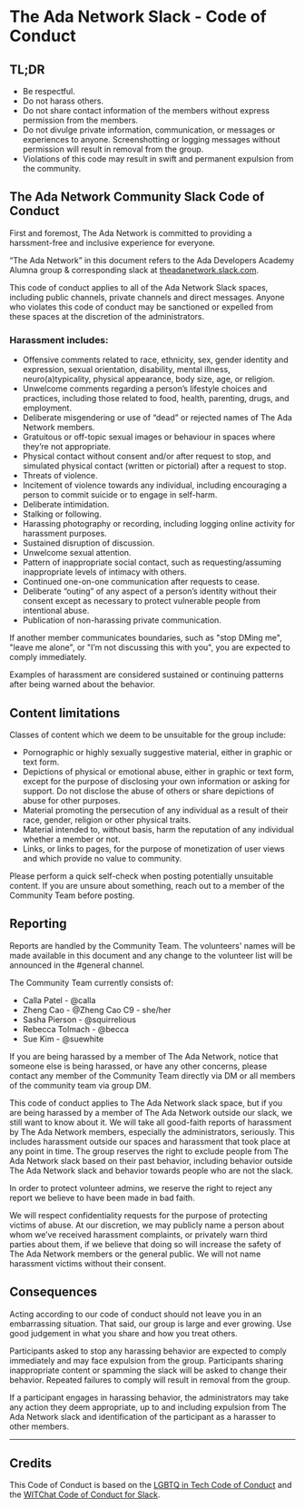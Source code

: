 # The Ada Network Slack - Code of Conduct

## TL;DR

* Be respectful.
* Do not harass others.
* Do not share contact information of the members without express permission from the members.
* Do not divulge private information, communication, or messages or experiences to anyone. Screenshotting or logging messages without permission will result in removal from the group.
* Violations of this code may result in swift and permanent expulsion from the community.


## The Ada Network Community Slack Code of Conduct ##

First and foremost, The Ada Network is committed to providing a harssment-free and inclusive experience for everyone.

“The Ada Network” in this document refers to the Ada Developers Academy Alumna group & corresponding slack at [theadanetwork.slack.com](http://theadanetwork.slack.com).

This code of conduct applies to all of the Ada Network Slack spaces, including public channels, private channels and direct messages. Anyone who violates this code of conduct may be sanctioned or expelled from these spaces at the discretion of the administrators.

### Harassment includes: ##

- Offensive comments related to race, ethnicity, sex, gender identity and expression, sexual orientation, disability, mental illness, neuro(a)typicality, physical appearance, body size, age, or religion.
- Unwelcome comments regarding a person’s lifestyle choices and practices, including those related to food, health, parenting, drugs, and employment.
- Deliberate misgendering or use of “dead” or rejected names of The Ada Network members.
- Gratuitous or off-topic sexual images or behaviour in spaces where they’re not appropriate.
- Physical contact without consent and/or after request to stop, and simulated physical contact (written or pictorial) after a request to stop.
- Threats of violence.
- Incitement of violence towards any individual, including encouraging a person to commit suicide or to engage in self-harm.
- Deliberate intimidation.
- Stalking or following.
- Harassing photography or recording, including logging online activity for harassment purposes.
- Sustained disruption of discussion.
- Unwelcome sexual attention.
- Pattern of inappropriate social contact, such as requesting/assuming inappropriate levels of intimacy with others.
- Continued one-on-one communication after requests to cease.
- Deliberate “outing” of any aspect of a person’s identity without their consent except as necessary to protect vulnerable people from intentional abuse.
- Publication of non-harassing private communication.

If another member communicates boundaries, such as "stop DMing me", "leave me alone", or "I’m not discussing this with you", you are expected to comply immediately.

Examples of harassment are considered sustained or continuing patterns after being warned about the behavior.

## Content limitations
Classes of content which we deem to be unsuitable for the group include:

 - Pornographic or highly sexually suggestive material, either in graphic or text form.
 - Depictions of physical or emotional abuse, either in graphic or text form, except for the purpose of disclosing your own information or asking for support. Do not disclose the abuse of others or share depictions of abuse for other purposes.
 - Material promoting the persecution of any individual as a result of their race, gender, religion or other physical traits.
 - Material intended to, without basis, harm the reputation of any individual whether a member or not.
 - Links, or links to pages, for the purpose of monetization of user views and which provide no value to community.

Please perform a quick self-check when posting potentially unsuitable content. If you are unsure about something, reach out to a member of the Community Team before posting.

## Reporting ##

Reports are handled by the Community Team. The volunteers' names will be made available in this document and any change to the volunteer list will be announced in the #general channel.

The Community Team currently consists of:
- Calla Patel - @calla
- Zheng Cao - @Zheng Cao C9 - she/her
- Sasha Pierson - @squirrelious
- Rebecca Tolmach - @becca
- Sue Kim - @suewhite

If you are being harassed by a member of The Ada Network, notice that someone else is being harassed, or have any other concerns, please contact any member of the Community Team directly via DM or all members of the community team via group DM.

This code of conduct applies to The Ada Network slack space, but if you are being harassed by a member of The Ada Network outside our slack, we still want to know about it. We will take all good-faith reports of harassment by The Ada Network members, especially the administrators, seriously. This includes harassment outside our spaces and harassment that took place at any point in time. The group reserves the right to exclude people from The Ada Network slack based on their past behavior, including behavior outside The Ada Network slack and behavior towards people who are not the slack.

In order to protect volunteer admins, we reserve the right to reject any report we believe to have been made in bad faith.

We will respect confidentiality requests for the purpose of protecting victims of abuse. At our discretion, we may publicly name a person about whom we’ve received harassment complaints, or privately warn third parties about them, if we believe that doing so will increase the safety of The Ada Network members or the general public. We will not name harassment victims without their consent.

## Consequences ##

Acting according to our code of conduct should not leave you in an embarrassing situation. That said, our group is large and ever growing. Use good judgement in what you share and how you treat others.

Participants asked to stop any harassing behavior are expected to comply immediately and may face expulsion from the group. Participants sharing inappropriate content or spamming the slack will be asked to change their behavior. Repeated failures to comply will result in removal from the group.

If a participant engages in harassing behavior, the administrators may take any action they deem appropriate, up to and including expulsion from The Ada Network slack and identification of the participant as a harasser to other members.

___

## Credits

This Code of Conduct is based on the [LGBTQ in Tech Code of Conduct](http://lgbtq.technology/coc.html) and the [WITChat Code of Conduct for Slack](https://womenintech.slack.com/).
